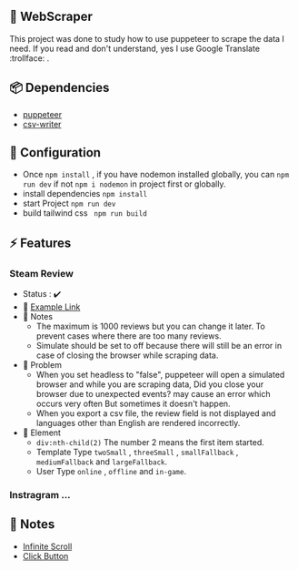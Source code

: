 ## :page_facing_up: WebScraper
This project was done to study how to use puppeteer to scrape the data I need. If you read and don't understand, yes I use Google Translate :trollface: .

## :package: Dependencies
- [puppeteer](https://pptr.dev/)
- [csv-writer](https://github.com/ryu1kn/csv-writer)

## :wrench: Configuration 
- Once `npm install` , if you have nodemon installed globally, you can `npm run dev` if not `npm i nodemon` in project first or globally.
- install dependencies `npm install` 
- start Project `npm run dev`
- build tailwind css ` npm run build`

## :zap: Features
### Steam Review
- Status : ✔️ 
- :link: [Example Link](https://steamcommunity.com/app/730/reviews/?filterLanguage=all&p=1&browsefilter=mostrecent)
- :pencil: Notes
  - The maximum is 1000 reviews but you can change it later. To prevent cases where there are too many reviews.
  - Simulate should be set to off because there will still be an error in case of closing the browser while scraping data.
- :construction: Problem
  - When you set headless to "false", puppeteer will open a simulated browser and while you are scraping data, Did you close your browser due to unexpected events? may cause an error which occurs very often But sometimes it doesn't happen.
  - When you export a csv file, the review field is not displayed and languages other than English are rendered incorrectly.
- :bell: Element 
  - `div:nth-child(2)` The number 2 means the first item started.
  - Template Type `twoSmall` , `threeSmall` , `smallFallback` , `mediumFallback`  and `largeFallback`.
  - User Type `online` , `offline` and `in-game`.
### Instragram ...

## :pencil: Notes
- [Infinite Scroll](https://www.youtube.com/watch?v=nDBdvqRWvCw&t=287s)
- [Click Button](https://stackoverflow.com/questions/46342930/puppeteer-button-press) 
